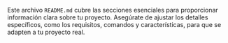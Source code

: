 Este archivo `README.md` cubre las secciones esenciales para proporcionar información clara sobre tu proyecto. Asegúrate de ajustar los detalles específicos, como los requisitos, comandos y características, para que se adapten a tu proyecto real.



